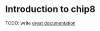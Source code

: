 # Introduction to chip8

TODO: write [great documentation](http://jacobian.org/writing/what-to-write/)
